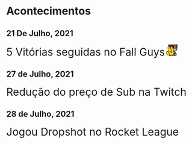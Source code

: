 # Acontecimentos

## 21 De Julho, 2021
<span style="font-size: 2em">5 Vitórias seguidas no Fall Guys</span> <img src="https://raw.githubusercontent.com/Viniciuuz/JeffPedia/master/emotes/JJ.png" width=30px/>

## 27 de Julho, 2021
<span style="font-size: 2em">Redução do preço de Sub na Twitch</span>

## 28 de Julho, 2021
<span style="font-size: 2em">Jogou Dropshot no Rocket League</span>